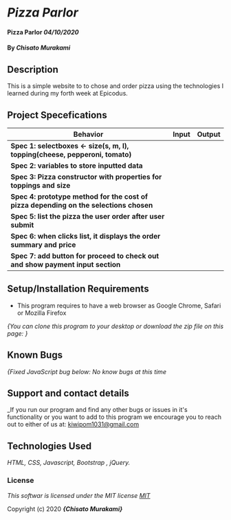 # _Pizza Parlor_

#### Pizza Parlor _04/10/2020_

#### By _**Chisato Murakami**_

## Description
This is a simple website to to chose and order pizza using the technologies I learned during my forth week at Epicodus.

## Project Specefications

|  Behavior                 |  Input  | Output
|---------------------------|---------|-------
| **Spec 1: selectboxes <- size(s, m, l), topping(cheese, pepperoni, tomato)**| |
| **Spec 2: variables to store inputted data** | |
| **Spec 3: Pizza constructor with properties for toppings and size** | |
| **Spec 4: prototype method for the cost of pizza depending on the selections chosen** | |
| **Spec 5: list the pizza the user order after user submit**  | |
| **Spec 6: when clicks list, it displays the order summary and price**    |
| **Spec 7: add button for proceed to check out and show payment input section**    |


## Setup/Installation Requirements

* This program requires to have a web browser as Google Chrome, Safari or Mozilla Firefox

_{You can clone this program to your desktop or download the zip file on this page: }_

## Known Bugs

_{Fixed JavaScript bug below:
  No know bugs at this time_

## Support and contact details

_If you run our program and find any other bugs or issues in it's functionality or you want to add to this program we encourage you to reach out to either of us at: kiwipom1031@gmail.com

## Technologies Used

_HTML, CSS, Javascript, Bootstrap , jQuery._

### License

*This softwar is licensed under the MIT license [MIT](https://en.wikipedia.org/wiki/MIT_License)*

Copyright (c) 2020 **_{Chisato Murakami}_**

